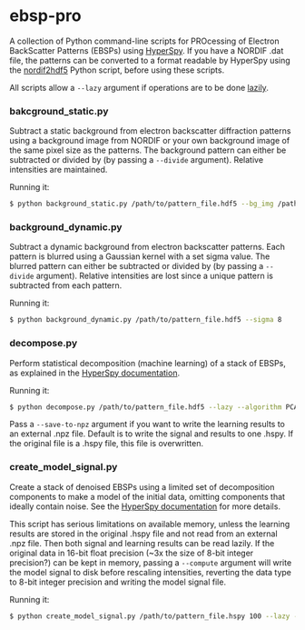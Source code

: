 # ebsp-pro

A collection of Python command-line scripts for PROcessing of Electron BackScatter Patterns (EBSPs) using [HyperSpy](https://github.com/hyperspy/hyperspy/). If you have a NORDIF .dat file, the patterns can be converted to a format readable by HyperSpy using the [nordif2hdf5](https://github.com/hwagit/nordif2hdf5) Python script, before using these scripts.

All scripts allow a `--lazy` argument if operations are to be done [lazily](http://hyperspy.org/hyperspy-doc/current/user_guide/big_data.html).

### bakcground_static.py

Subtract a static background from electron backscatter diffraction patterns using a background image from NORDIF or your own background image of the same pixel size as the patterns. The background pattern can either be subtracted or divided by (by passing a `--divide` argument). Relative intensities are maintained.

Running it:

```bash
$ python background_static.py /path/to/pattern_file.hdf5 --bg_img /path/to/background_image_file.bmp
```

### background_dynamic.py

Subtract a dynamic background from electron backscatter patterns. Each pattern is blurred using a Gaussian kernel with a set sigma value. The blurred pattern can either be subtracted or divided by (by passing a `--divide` argument). Relative intensities are lost since a unique pattern is subtracted from each pattern.

Running it:

```bash
$ python background_dynamic.py /path/to/pattern_file.hdf5 --sigma 8
```

### decompose.py

Perform statistical decomposition (machine learning) of a stack of EBSPs, as explained in the [HyperSpy documentation](http://hyperspy.org/hyperspy-doc/current/user_guide/mva.html#saving-and-loading-results).

Running it:

```bash
$ python decompose.py /path/to/pattern_file.hdf5 --lazy --algorithm PCA --components 300
```

Pass a `--save-to-npz` argument if you want to write the learning results to an external .npz file. Default is to write the signal and results to one .hspy. If the original file is a .hspy file, this file is overwritten.

### create_model_signal.py

Create a stack of denoised EBSPs using a limited set of decomposition components to make a model of the initial data, omitting components that ideally contain noise. See the [HyperSpy documentation](http://hyperspy.org/hyperspy-doc/current/user_guide/mva.html#denoising) for more details.

This script has serious limitations on available memory, unless the learning results are stored in the original .hspy file and not read from an external .npz file. Then both signal and learning results can be read lazily. If the original data in 16-bit float precision (~3x the size of 8-bit integer precision?) can be kept in memory, passing a `--compute` argument will write the model signal to disk before rescaling intensities, reverting the data type to 8-bit integer precision and writing the model signal file.

Running it:

```bash
$ python create_model_signal.py /path/to/pattern_file.hspy 100 --lazy --compute
```
